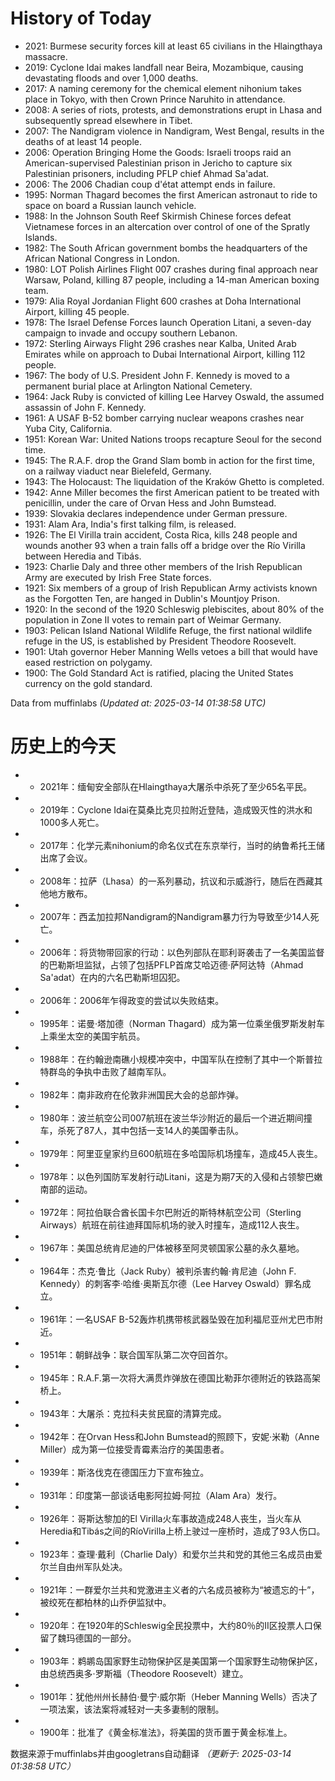 # History of Today 

- 2021: Burmese security forces kill at least 65 civilians in the Hlaingthaya massacre.
- 2019: Cyclone Idai makes landfall near Beira, Mozambique, causing devastating floods and over 1,000 deaths.
- 2017: A naming ceremony for the chemical element nihonium takes place in Tokyo, with then Crown Prince Naruhito in attendance.
- 2008: A series of riots, protests, and demonstrations erupt in Lhasa and subsequently spread elsewhere in Tibet.
- 2007: The Nandigram violence in Nandigram, West Bengal, results in the deaths of at least 14 people.
- 2006: Operation Bringing Home the Goods: Israeli troops raid an American-supervised Palestinian prison in Jericho to capture six Palestinian prisoners, including PFLP chief Ahmad Sa'adat.
- 2006: The 2006 Chadian coup d'état attempt ends in failure.
- 1995: Norman Thagard becomes the first American astronaut to ride to space on board a Russian launch vehicle.
- 1988: In the Johnson South Reef Skirmish Chinese forces defeat Vietnamese forces in an altercation over control of one of the Spratly Islands.
- 1982: The South African government bombs the headquarters of the African National Congress in London.
- 1980: LOT Polish Airlines Flight 007 crashes during final approach near Warsaw, Poland, killing 87 people, including a 14-man American boxing team.
- 1979: Alia Royal Jordanian Flight 600 crashes at Doha International Airport, killing 45 people.
- 1978: The Israel Defense Forces launch Operation Litani, a seven-day campaign to invade and occupy southern Lebanon.
- 1972: Sterling Airways Flight 296 crashes near Kalba, United Arab Emirates while on approach to Dubai International Airport, killing 112 people.
- 1967: The body of U.S. President John F. Kennedy is moved to a permanent burial place at Arlington National Cemetery.
- 1964: Jack Ruby is convicted of killing Lee Harvey Oswald, the assumed assassin of John F. Kennedy.
- 1961: A USAF B-52 bomber carrying nuclear weapons crashes near Yuba City, California.
- 1951: Korean War: United Nations troops recapture Seoul for the second time.
- 1945: The R.A.F. drop the Grand Slam bomb in action for the first time, on a railway viaduct near Bielefeld, Germany.
- 1943: The Holocaust: The liquidation of the Kraków Ghetto is completed.
- 1942: Anne Miller becomes the first American patient to be treated with penicillin, under the care of Orvan Hess and John Bumstead.
- 1939: Slovakia declares independence under German pressure.
- 1931: Alam Ara, India's first talking film, is released.
- 1926: The El Virilla train accident, Costa Rica, kills 248 people and wounds another 93 when a train falls off a bridge over the Río Virilla between Heredia and Tibás.
- 1923: Charlie Daly and three other members of the Irish Republican Army are executed by Irish Free State forces.
- 1921: Six members of a group of Irish Republican Army activists known as the Forgotten Ten, are hanged in Dublin's Mountjoy Prison.
- 1920: In the second of the 1920 Schleswig plebiscites, about 80% of the population in Zone II votes to remain part of Weimar Germany.
- 1903: Pelican Island National Wildlife Refuge, the first national wildlife refuge in the US, is established by President Theodore Roosevelt.
- 1901: Utah governor Heber Manning Wells vetoes a bill that would have eased restriction on polygamy.
- 1900: The Gold Standard Act is ratified, placing the United States currency on the gold standard.

Data from muffinlabs
*(Updated at: 2025-03-14 01:38:58 UTC)*

# 历史上的今天 

- -  2021年：缅甸安全部队在Hlaingthaya大屠杀中杀死了至少65名平民。
- -  2019年：Cyclone Idai在莫桑比克贝拉附近登陆，造成毁灭性的洪水和1000多人死亡。
- -  2017年：化学元素nihonium的命名仪式在东京举行，当时的纳鲁希托王储出席了会议。
- -  2008年：拉萨（Lhasa）的一系列暴动，抗议和示威游行，随后在西藏其他地方散布。
- -  2007年：西孟加拉邦Nandigram的Nandigram暴力行为导致至少14人死亡。
- -  2006年：将货物带回家的行动：以色列部队在耶利哥袭击了一名美国监督的巴勒斯坦监狱，占领了包括PFLP首席艾哈迈德·萨阿达特（Ahmad Sa'adat）在内的六名巴勒斯坦囚犯。
- -  2006年：2006年乍得政变的尝试以失败结束。
- -  1995年：诺曼·塔加德（Norman Thagard）成为第一位乘坐俄罗斯发射车上乘坐太空的美国宇航员。
- -  1988年：在约翰逊南礁小规模冲突中，中国军队在控制了其中一个斯普拉特群岛的争执中击败了越南军队。
- -  1982年：南非政府在伦敦非洲国民大会的总部炸弹。
- -  1980年：波兰航空公司007航班在波兰华沙附近的最后一个进近期间撞车，杀死了87人，其中包括一支14人的美国拳击队。
- -  1979年：阿里亚皇家约旦600航班在多哈国际机场撞车，造成45人丧生。
- -  1978年：以色列国防军发射行动Litani，这是为期7天的入侵和占领黎巴嫩南部的运动。
- -  1972年：阿拉伯联合酋长国卡尔巴附近的斯特林航空公司（Sterling Airways）航班在前往迪拜国际机场的驶入时撞车，造成112人丧生。
- -  1967年：美国总统肯尼迪的尸体被移至阿灵顿国家公墓的永久墓地。
- -  1964年：杰克·鲁比（Jack Ruby）被判杀害约翰·肯尼迪（John F. Kennedy）的刺客李·哈维·奥斯瓦尔德（Lee Harvey Oswald）罪名成立。
- -  1961年：一名USAF B-52轰炸机携带核武器坠毁在加利福尼亚州尤巴市附近。
- -  1951年：朝鲜战争：联合国军队第二次夺回首尔。
- -  1945年：R.A.F.第一次将大满贯炸弹放在德国比勒菲尔德附近的铁路高架桥上。
- -  1943年：大屠杀：克拉科夫贫民窟的清算完成。
- -  1942年：在Orvan Hess和John Bumstead的照顾下，安妮·米勒（Anne Miller）成为第一位接受青霉素治疗的美国患者。
- -  1939年：斯洛伐克在德国压力下宣布独立。
- -  1931年：印度第一部谈话电影阿拉姆·阿拉（Alam Ara）发行。
- -  1926年：哥斯达黎加的El Virilla火车事故造成248人丧生，当火车从Heredia和Tibás之间的RíoVirilla上桥上驶过一座桥时，造成了93人伤口。
- -  1923年：查理·戴利（Charlie Daly）和爱尔兰共和党的其他三名成员由爱尔兰自由州军队处决。
- -  1921年：一群爱尔兰共和党激进主义者的六名成员被称为“被遗忘的十”，被绞死在都柏林的山乔伊监狱中。
- -  1920年：在1920年的Schleswig全民投票中，大约80％的II区投票人口保留了魏玛德国的一部分。
- -  1903年：鹈鹕岛国家野生动物保护区是美国第一个国家野生动物保护区，由总统西奥多·罗斯福（Theodore Roosevelt）建立。
- -  1901年：犹他州州长赫伯·曼宁·威尔斯（Heber Manning Wells）否决了一项法案，该法案将减轻对一夫多妻制的限制。
- -  1900年：批准了《黄金标准法》，将美国的货币置于黄金标准上。

数据来源于muffinlabs并由googletrans自动翻译
*（更新于: 2025-03-14 01:38:58 UTC）*